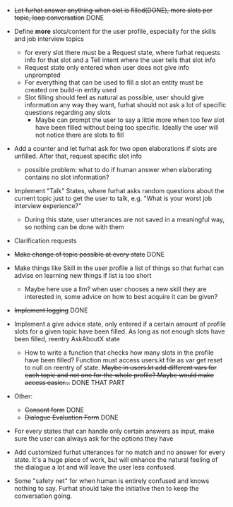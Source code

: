 - ~~Let furhat answer anything when slot is filled(DONE), more slots per topic, loop conversation~~ DONE


- Define **more** slots/content for the user profile, especially for the skills and job interview topics
  - for every slot there must be a Request state, where furhat requests info for that slot and a Tell intent where the user tells that slot info
  - Request state only entered when user does not give info unprompted
  - For everything that can be used to fill a slot an entity must be created ore build-in entity used
  - Slot filling should feel as natural as possible, user should give information any way they want, furhat should not ask a lot of specific questions regarding any slots
    - Maybe can prompt the user to say a little more when too few slot have been filled without being too specific. Ideally the user will not notice there are slots to fill


- Add a counter and let furhat ask for two open elaborations if slots are unfilled. After that, request specific slot info
  - possible problem: what to do if human answer when elaborating contains no slot information?


- Implement "Talk" States, where furhat asks random questions about the current topic just to get the user to talk, e.g. "What is your worst job interview experience?"
  - During this state, user utterances are not saved in a meaningful way, so nothing can be done with them


- Clarification requests


- ~~Make change of topic possible at every state~~ DONE


- Make things like Skill in the user profile a list of things so that furhat can advise on learning new things if list is too short
  - Maybe here use a llm? when user chooses a new skill they are interested in, some advice on how to best acquire it can be given?



- ~~Implement logging~~ DONE



- Implement a give advice state, only entered if a certain amount of profile slots for a given topic have been filled. As long as not enough slots have been filled, reentry AskAboutX state
  - How to write a function that checks how many slots in the profile have been filled? Function must access users.kt file as var get reset to null on reentry of state. ~~Maybe in users.kt add different vars for each topic and not one for the whole profile? Maybe would make access easier...~~ DONE THAT PART 



- Other:
  - ~~Consent form~~ DONE
  - ~~Dialogue Evaluation Form~~ DONE


- For every states that can handle only certain answers as input, make sure the user can always ask for the options they have


- Add customized furhat utterances for no match and no answer for every state. It's a huge piece of work, but will enhance the natural feeling of the dialogue a lot and will leave the user less confused.


- Some "safety net" for when human is entirely confused and knows nothing to say. Furhat should take the initiative then to keep the conversation going.